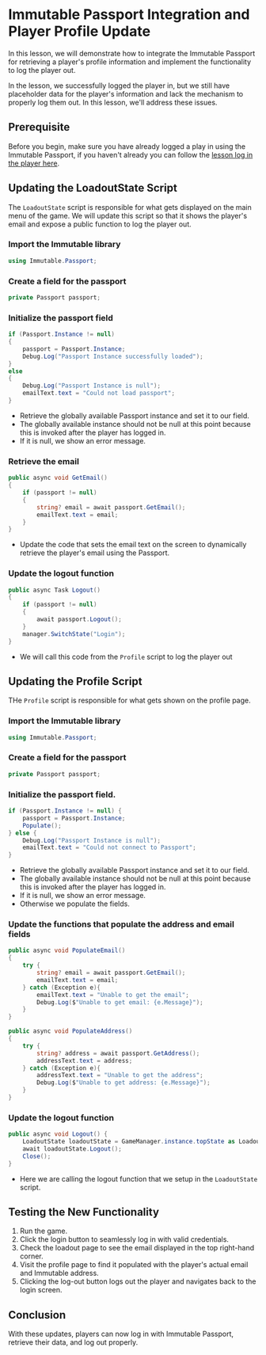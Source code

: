 # Immutable Passport Integration and Player Profile Update

In this lesson, we will demonstrate how to integrate the Immutable Passport for retrieving a player's profile information and implement the functionality to log the player out. 

In the lesson, we successfully logged the player in, but we still have placeholder data for the player's information and lack the mechanism to properly log them out. In this lesson, we'll address these issues.

## Prerequisite

Before you begin, make sure you have already logged a play in using the Immutable Passport, if you haven't already you can follow the [lesson log in the player here](../04-retreive-player-data-and-logout/README.md). 

## Updating the LoadoutState Script

The `LoadoutState` script is responsible for what gets displayed on the main menu of the game. We will update this script so that it shows the player's email and expose a public function to log the player out.

### Import the Immutable library

```csharp
using Immutable.Passport;
```

### Create a field for the passport
```csharp
private Passport passport;
```

### Initialize the passport field
```csharp
if (Passport.Instance != null)
{
    passport = Passport.Instance;
    Debug.Log("Passport Instance successfully loaded");
}
else
{
    Debug.Log("Passport Instance is null");
    emailText.text = "Could not load passport";
}
```
- Retrieve the globally available Passport instance and set it to our field.
- The globally available instance should not be null at this point because this is invoked after the player has logged in. 
- If it is null, we show an error message.

### Retrieve the email 
```csharp
public async void GetEmail()
{
    if (passport != null)
    {
        string? email = await passport.GetEmail();
        emailText.text = email;
    }
}
```
- Update the code that sets the email text on the screen to dynamically retrieve the player's email using the Passport.

### Update the logout function
```csharp
public async Task Logout()
{
    if (passport != null)
    {
        await passport.Logout();
    }
    manager.SwitchState("Login");
}
```
- We will call this code from the `Profile` script to log the player out

## Updating the Profile Script

THe `Profile` script is responsible for what gets shown on the profile page.

### Import the Immutable library

```csharp
using Immutable.Passport;
```

### Create a field for the passport
```csharp
private Passport passport;
```

### Initialize the passport field.

```csharp
if (Passport.Instance != null) {
    passport = Passport.Instance;
    Populate();
} else {
    Debug.Log("Passport Instance is null");
    emailText.text = "Could not connect to Passport";
}
```
- Retrieve the globally available Passport instance and set it to our field.
- The globally available instance should not be null at this point because this is invoked after the player has logged in. 
- If it is null, we show an error message.
- Otherwise we populate the fields.

### Update the functions that populate the address and email fields
```csharp
public async void PopulateEmail()
{
    try {
        string? email = await passport.GetEmail();
        emailText.text = email;
    } catch (Exception e){
        emailText.text = "Unable to get the email";
        Debug.Log($"Unable to get email: {e.Message}");
    }
}

public async void PopulateAddress()
{
    try {
        string? address = await passport.GetAddress(); 
        addressText.text = address;
    } catch (Exception e){
        addressText.text = "Unable to get the address";
        Debug.Log($"Unable to get address: {e.Message}");
    }
}
```


### Update the logout function
```csharp
public async void Logout() {
    LoadoutState loadoutState = GameManager.instance.topState as LoadoutState;
    await loadoutState.Logout();
    Close();
}
```
- Here we are calling the logout function that we setup in the `LoadoutState` script.

## Testing the New Functionality

1. Run the game.
2. Click the login button to seamlessly log in with valid credentials.
3. Check the loadout page to see the email displayed in the top right-hand corner.
4. Visit the profile page to find it populated with the player's actual email and Immutable address.
5. Clicking the log-out button logs out the player and navigates back to the login screen.

## Conclusion
With these updates, players can now log in with Immutable Passport, retrieve their data, and log out properly.

